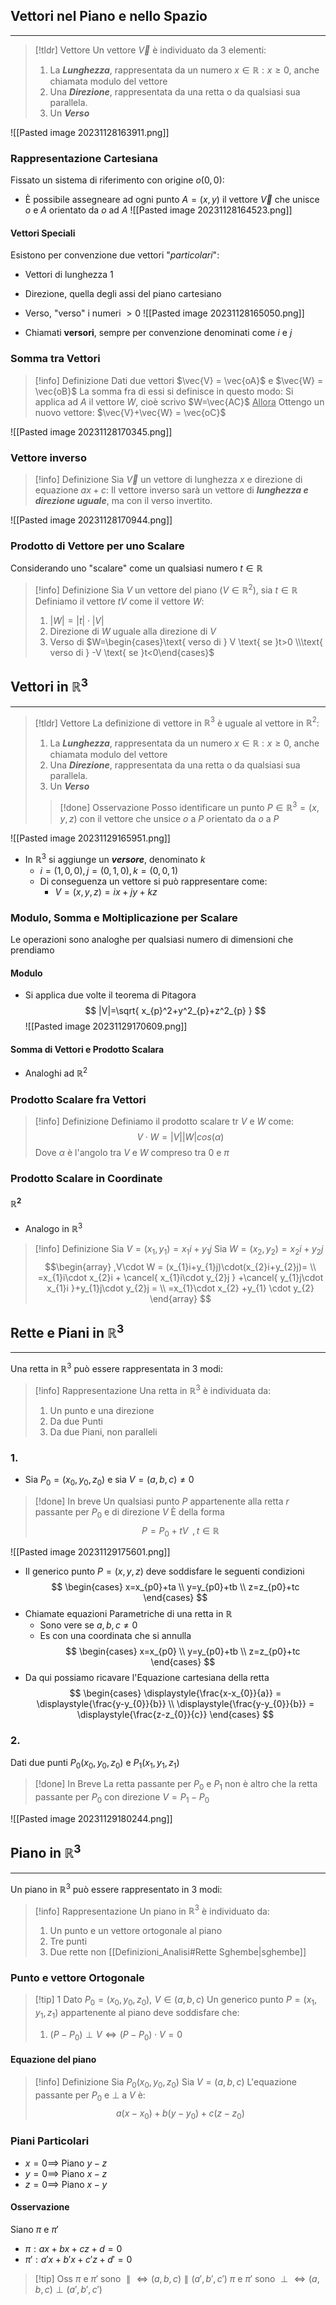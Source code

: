 ## Vettori nel Piano e nello Spazio
---
>[!tldr] Vettore
>Un vettore $\vec{V}$ è individuato da $3$ elementi:
>1) La **_Lunghezza_**, rappresentata da un numero $x\in\mathbb{R} : x\geq0$, anche chiamata modulo del vettore
>2) Una _**Direzione**_, rappresentata da una retta o da qualsiasi sua parallela.
>3) Un _**Verso**_

![[Pasted image 20231128163911.png]]
### Rappresentazione Cartesiana
Fissato un sistema di riferimento con origine $o(0,0)$:
- È possibile assegneare ad ogni punto $A=(x,y)$ il vettore $\vec{V}$ che unisce $o$ e $A$ orientato da $o$ ad $A$
![[Pasted image 20231128164523.png]]

#### Vettori Speciali
Esistono per convenzione due vettori "_particolari_":
- Vettori di lunghezza $1$
- Direzione, quella degli assi del piano cartesiano
- Verso, "verso" i numeri $>0$
![[Pasted image 20231128165050.png]]

- Chiamati **versori**, sempre per convenzione denominati come $i$ e $j$
### Somma tra Vettori
>[!info] Definizione
>Dati due vettori $\vec{V} = \vec{oA}$ e $\vec{W} = \vec{oB}$
>La somma fra di essi si definisce in questo modo:
>Si applica ad $A$ il vettore $W$, cioè scrivo $W=\vec{AC}$
><u>Allora</u>
>Ottengo un nuovo vettore: $\vec{V}+\vec{W} = \vec{oC}$

![[Pasted image 20231128170345.png]]

### Vettore inverso
>[!info] Definizione
>Sia $\vec{V}$ un vettore di lunghezza $x$ e direzione di equazione $ax +c$:
>Il vettore inverso sarà un vettore di ***lunghezza e direzione uguale***, ma con il verso invertito.

![[Pasted image 20231128170944.png]]

### Prodotto di Vettore per uno Scalare
Considerando uno "scalare" come un qualsiasi numero $t\in\mathbb{R}$
>[!info] Definizione
>Sia $V$ un vettore del piano $(V\in\mathbb{R}^2)$, sia $t\in\mathbb{R}$
>Definiamo il vettore $tV$ come il vettore $W$:
>1) $|W| = |t|\cdot|V|$
>2) Direzione di $W$ uguale alla direzione di $V$
>3) Verso di $W=\begin{cases}\text{ verso di } V \text{ se }t>0 \\\text{ verso di } -V \text{ se }t<0\end{cases}$


## Vettori in $\mathbb{R}^3$
---
>[!tldr] Vettore
>La definizione di vettore in $\mathbb{R}^3$ è uguale al vettore in $\mathbb{R}^2$:
>1) La **_Lunghezza_**, rappresentata da un numero $x\in\mathbb{R} : x\geq0$, anche chiamata modulo del vettore
>2) Una _**Direzione**_, rappresentata da una retta o da qualsiasi sua parallela.
>3) Un _**Verso**_
>>[!done] Osservazione
>>Posso identificare un punto $P\in\mathbb{R}^3 = (x,y,z)$ con il vettore che unsice $o$ a $P$ orientato da $o$ a $P$

![[Pasted image 20231129165951.png]]
- In $\mathbb{R}^3$ si aggiunge un ***versore***, denominato $k$
	- $i=(1,0,0),j=(0,1,0),k=(0,0,1)$
	- Di conseguenza un vettore si può rappresentare come:
		- $V=(x,y,z)=ix+jy+kz$
### Modulo, Somma e Moltiplicazione per Scalare
Le operazioni sono analoghe per qualsiasi numero di dimensioni che prendiamo
#### Modulo
- Si applica due volte il teorema di Pitagora
$$
|V|=\sqrt{ x_{p}^2+y^2_{p}+z^2_{p} }
$$
![[Pasted image 20231129170609.png]]
#### Somma di Vettori e Prodotto Scalara
- Analoghi ad $\mathbb{R}^2$

### Prodotto Scalare fra Vettori
>[!info] Definizione
>Definiamo il prodotto scalare tr $V$ e $W$ come:
>$$V\cdot W = |V| |W| cos(\alpha)$$
>Dove $\alpha$ è l'angolo tra $V$ e $W$ compreso tra $0$ e $\pi$


### Prodotto Scalare in Coordinate
#### $\mathbb{R}^2$
- Analogo in $\mathbb{R}^3$
>[!info] Definizione
>Sia $V=(x_{1},y_{1})=x_{1}i+y_{1}j$
>Sia $W=(x_{2},y_{2})=x_{2}i+y_{2}j$
>$$\begin{array}
,V\cdot W = (x_{1}i+y_{1}j)\cdot(x_{2}i+y_{2}j)= \\
=x_{1}i\cdot x_{2}i + \cancel{ x_{1}i\cdot y_{2}j } +\cancel{ y_{1}j\cdot x_{1}i  }+y_{1}j\cdot y_{2}j = \\
=x_{1}\cdot x_{2} +y_{1} \cdot y_{2}
\end{array}
>$$

## Rette e Piani in $\mathbb{R}^3$
---
Una retta in $\mathbb{R}^3$ può essere rappresentata in $3$ modi:
>[!info] Rappresentazione
>Una retta in $\mathbb{R}^3$ è individuata da:
>1) Un punto e una direzione
>2) Da due Punti
>3) Da due Piani, non paralleli

### 1.
- Sia $P_{0}=(x_{0},y_{0},z_{0})$ e sia $V=(a,b,c)\neq 0$
>[!done] In breve
>Un qualsiasi punto $P$ appartenente alla retta $r$ passante per $P_{0}$ e di direzione $V$
>È della forma
>$$P = P_{0}+tV\,\,\, , t\in\mathbb{R}$$

![[Pasted image 20231129175601.png]]
- Il generico punto $P=(x,y,z)$ deve soddisfare le seguenti condizioni
$$
\begin{cases}
x=x_{p0}+ta \\
y=y_{p0}+tb \\
z=z_{p0}+tc
\end{cases}
$$
- Chiamate equazioni Parametriche di una retta in $\mathbb{R}$
	- Sono vere se $a,b,c\neq 0$
	- Es con una coordinata che si annulla
$$
\begin{cases}
x=x_{p0} \\
y=y_{p0}+tb \\
z=z_{p0}+tc
\end{cases}
$$
- Da qui possiamo ricavare l'Equazione cartesiana della retta
$$
\begin{cases}
\displaystyle{\frac{x-x_{0}}{a}} = \displaystyle{\frac{y-y_{0}}{b}} \\
\displaystyle{\frac{y-y_{0}}{b}} = \displaystyle{\frac{z-z_{0}}{c}}
\end{cases}
$$
### 2.
Dati due punti $P_{0}(x_{0},y_{0},z_{0})$ e $P_{1}(x_{1},y_{1},z_{1})$
>[!done] In Breve
>La retta passante per $P_{0}$ e $P_{1}$ non è altro che la retta passante per $P_{0}$ con direzione $V=P_{1}-P_{0}$

![[Pasted image 20231129180244.png]]

## Piano in $\mathbb{R}^3$
---
Un piano in $\mathbb{R}^3$ può essere rappresentato in $3$ modi:
>[!info] Rappresentazione
>Un piano in $\mathbb{R}^3$ è individuato da:
>1) Un punto e un vettore ortogonale al piano
>2) Tre punti
>3) Due rette non [[Definizioni_Analisi#Rette Sghembe|sghembe]]

### Punto e vettore Ortogonale
>[!tip] 1
>Dato $P_{0}=(x_{0},y_{0},z_{0}),\,\,V\in(a,b,c)$
>Un generico punto $P=(x_{1},y_{1},z_{1})$ appartenente al piano deve soddisfare che:
>1) $(P-P_{0})\perp V \Leftrightarrow(P-P_{0})\cdot V = 0$
#### Equazione del piano
>[!info] Definizione
>Sia $P_{0}(x_{0},y_{0},z_{0})$
>Sia $V=(a,b,c)$
>L'equazione passante per $P_{0}$ e $\perp$ a $V$ è:
>$$a(x-x_{0})+b(y-y_{0})+c(z-z_{0})$$

### Piani Particolari
- $x=0\implies$ Piano $y-z$
- $y=0\implies$ Piano $x-z$
- $z=0\implies$ Piano $x-y$
#### Osservazione
Siano $\pi$ e $\pi'$
- $\pi:ax+bx+cz+d=0$
- $\pi':a'x+b'x+c'z+d'=0$
>[!tip] Oss
>$\pi$ e $\pi'$ sono $\parallel\Leftrightarrow(a,b,c)\parallel (a',b',c')$
>$\pi$ e $\pi'$ sono $\perp\Leftrightarrow(a,b,c)\perp (a',b',c')$